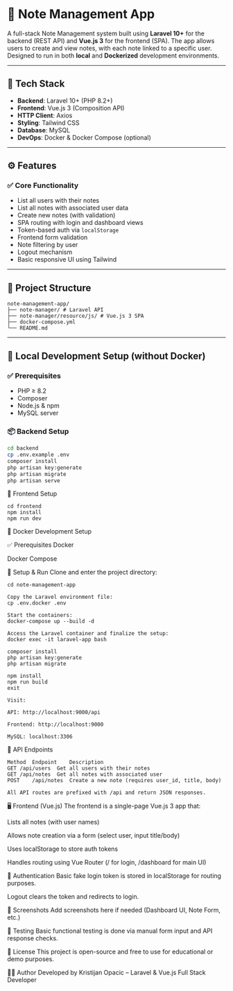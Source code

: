 # 📝 Note Management App

A full-stack Note Management system built using **Laravel 10+** for the backend (REST API) and **Vue.js 3** for the frontend (SPA). The app allows users to create and view notes, with each note linked to a specific user. Designed to run in both **local** and **Dockerized** development environments.

---

## 🔧 Tech Stack

- **Backend**: Laravel 10+ (PHP 8.2+)
- **Frontend**: Vue.js 3 (Composition API)
- **HTTP Client**: Axios
- **Styling**: Tailwind CSS
- **Database**: MySQL
- **DevOps**: Docker & Docker Compose (optional)

---

## ⚙️ Features

### ✅ Core Functionality
- List all users with their notes
- List all notes with associated user data
- Create new notes (with validation)
- SPA routing with login and dashboard views
- Token-based auth via `localStorage`
- Frontend form validation
- Note filtering by user
- Logout mechanism
- Basic responsive UI using Tailwind

---

## 📂 Project Structure
```
note-management-app/
├── note-manager/ # Laravel API
├── note-manager/resource/js/ # Vue.js 3 SPA
├── docker-compose.yml
└── README.md
```
---

## 🚀 Local Development Setup (without Docker)

### ✅ Prerequisites
- PHP ≥ 8.2
- Composer
- Node.js & npm
- MySQL server

### 📦 Backend Setup

```bash
cd backend
cp .env.example .env
composer install
php artisan key:generate
php artisan migrate
php artisan serve
```
🎨 Frontend Setup
```
cd frontend
npm install
npm run dev
```
🐳 Docker Development Setup

✅ Prerequisites
Docker

Docker Compose

📁 Setup & Run
Clone and enter the project directory:

```
cd note-management-app  

Copy the Laravel environment file:
cp .env.docker .env

Start the containers:
docker-compose up --build -d

Access the Laravel container and finalize the setup:
docker exec -it laravel-app bash

composer install
php artisan key:generate
php artisan migrate

npm install
npm run build
exit

Visit:

API: http://localhost:9000/api

Frontend: http://localhost:9000

MySQL: localhost:3306
```


📡 API Endpoints
```
Method	Endpoint	Description
GET	/api/users	Get all users with their notes
GET	/api/notes	Get all notes with associated user
POST	/api/notes	Create a new note (requires user_id, title, body)

All API routes are prefixed with /api and return JSON responses.
```

🖥️ Frontend (Vue.js)
The frontend is a single-page Vue.js 3 app that:

Lists all notes (with user names)

Allows note creation via a form (select user, input title/body)

Uses localStorage to store auth tokens

Handles routing using Vue Router (/ for login, /dashboard for main UI)

🔐 Authentication
Basic fake login token is stored in localStorage for routing purposes.

Logout clears the token and redirects to login.

📸 Screenshots
Add screenshots here if needed (Dashboard UI, Note Form, etc.)

🧪 Testing
Basic functional testing is done via manual form input and API response checks.

📝 License
This project is open-source and free to use for educational or demo purposes.

🙋‍♂️ Author
Developed by Kristijan Opacic – Laravel & Vue.js Full Stack Developer
